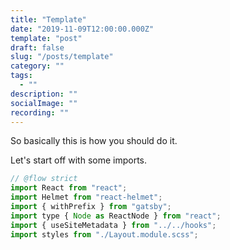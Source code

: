 ```yaml
---
title: "Template"
date: "2019-11-09T12:00:00.000Z"
template: "post"
draft: false
slug: "/posts/template"
category: ""
tags:
  - ""
description: ""
socialImage: ""
recording: ""
---
```


So basically this is how you should do it.

Let's start off with some imports.

```javascript
// @flow strict
import React from "react";
import Helmet from "react-helmet";
import { withPrefix } from "gatsby";
import type { Node as ReactNode } from "react";
import { useSiteMetadata } from "../../hooks";
import styles from "./Layout.module.scss";
```
